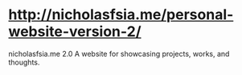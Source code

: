 # http://nicholasfsia.me/personal-website-version-2/

nicholasfsia.me 2.0
A website for showcasing projects, works, and thoughts.
